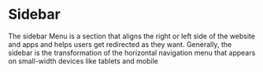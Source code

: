 # Sidebar
The sidebar Menu is a section that aligns the right or left side of the website and apps and helps users get redirected as they want. Generally, the sidebar is the transformation of the horizontal navigation menu that appears on small-width devices like tablets and mobile
